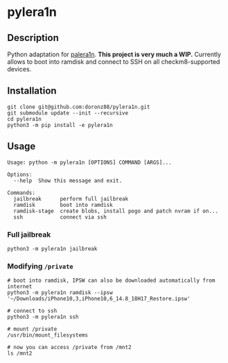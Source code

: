 # pylera1n

## Description

Python adaptation for [palera1n](https://github.com/palera1n/palera1n). **This project is very much a WIP.**
Currently allows to boot into ramdisk and connect to SSH on all checkm8-supported devices.

## Installation

```shell
git clone git@github.com:doronz88/pylera1n.git
git submodule update --init --recursive
cd pylera1n
python3 -m pip install -e pylera1n
```

## Usage

```
Usage: python -m pylera1n [OPTIONS] COMMAND [ARGS]...

Options:
  --help  Show this message and exit.

Commands:
  jailbreak      perform full jailbreak
  ramdisk        boot into ramdisk
  ramdisk-stage  create blobs, install pogo and patch nvram if on...
  ssh            connect via ssh
```

### Full jailbreak

```shell
python3 -m pylera1n jailbreak
```

### Modifying `/private`

```shell
# boot into ramdisk, IPSW can also be downloaded automatically from internet
python3 -m pylera1n ramdisk --ipsw '~/Downloads/iPhone10,3,iPhone10,6_14.8_18H17_Restore.ipsw'

# connect to ssh
python3 -m pylera1n ssh

# mount /private
/usr/bin/mount_filesystems

# now you can access /private from /mnt2
ls /mnt2
```
